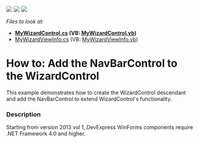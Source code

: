<!-- default badges list -->
![](https://img.shields.io/endpoint?url=https://codecentral.devexpress.com/api/v1/VersionRange/128639168/13.1.4%2B)
[![](https://img.shields.io/badge/Open_in_DevExpress_Support_Center-FF7200?style=flat-square&logo=DevExpress&logoColor=white)](https://supportcenter.devexpress.com/ticket/details/E972)
[![](https://img.shields.io/badge/📖_How_to_use_DevExpress_Examples-e9f6fc?style=flat-square)](https://docs.devexpress.com/GeneralInformation/403183)
<!-- default badges end -->
<!-- default file list -->
*Files to look at*:

* **[MyWizardControl.cs](./CS/Q138607/MyWizardControl.cs) (VB: [MyWizardControl.vb](./VB/Q138607/MyWizardControl.vb))**
* [MyWizardViewInfo.cs](./CS/Q138607/MyWizardViewInfo.cs) (VB: [MyWizardViewInfo.vb](./VB/Q138607/MyWizardViewInfo.vb))
<!-- default file list end -->
# How to: Add the NavBarControl to the WizardControl 


<p>This example demonstrates how to create the WizardControl descendant and add the NavBarControl to extend WizardControl's functionality.</p>


<h3>Description</h3>

<p>Starting from version 2013 vol 1, DevExpress WinForms components require .NET Framework 4.0 and higher.</p>

<br/>


